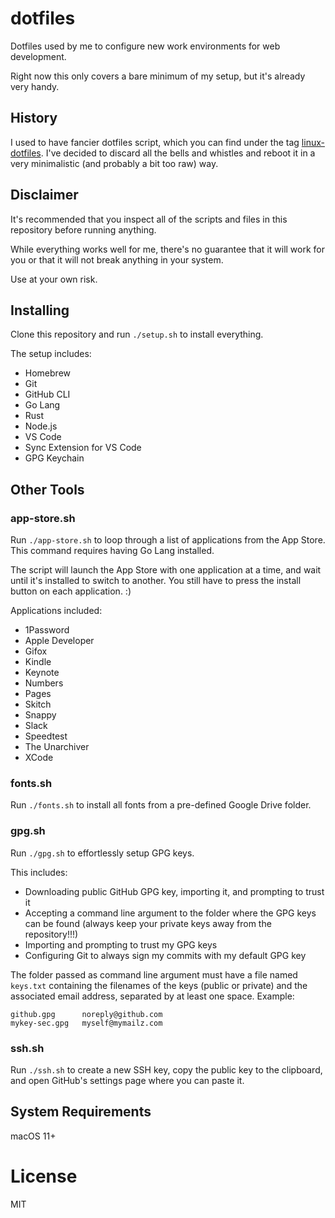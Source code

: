 # dotfiles

Dotfiles used by me to configure new work environments for web development.

Right now this only covers a bare minimum of my setup, but it's already very handy.

## History

I used to have fancier dotfiles script, which you can find under the tag [linux-dotfiles](https://github.com/fmoliveira/dotfiles/tree/linux-dotfiles). I've decided to discard all the bells and whistles and reboot it in a very minimalistic (and probably a bit too raw) way.

## Disclaimer

It's recommended that you inspect all of the scripts and files in this repository before running anything.

While everything works well for me, there's no guarantee that it will work for you or that it will not break anything in your system.

Use at your own risk.

## Installing

Clone this repository and run `./setup.sh` to install everything.

The setup includes:

- Homebrew
- Git
- GitHub CLI
- Go Lang
- Rust
- Node.js
- VS Code
- Sync Extension for VS Code
- GPG Keychain

## Other Tools

### app-store.sh

Run `./app-store.sh` to loop through a list of applications from the App Store. This command requires having Go Lang installed.

The script will launch the App Store with one application at a time, and wait until it's installed to switch to another. You still have to press the install button on each application. :)

Applications included:

- 1Password
- Apple Developer
- Gifox
- Kindle
- Keynote
- Numbers
- Pages
- Skitch
- Snappy
- Slack
- Speedtest
- The Unarchiver
- XCode

### fonts.sh

Run `./fonts.sh` to install all fonts from a pre-defined Google Drive folder.

### gpg.sh

Run `./gpg.sh` to effortlessly setup GPG keys.

This includes:

- Downloading public GitHub GPG key, importing it, and prompting to trust it
- Accepting a command line argument to the folder where the GPG keys can be found (always keep your private keys away from the repository!!!)
- Importing and prompting to trust my GPG keys
- Configuring Git to always sign my commits with my default GPG key

The folder passed as command line argument must have a file named `keys.txt` containing the filenames of the keys (public or private) and the associated email address, separated by at least one space. Example:

```
github.gpg      noreply@github.com
mykey-sec.gpg   myself@mymailz.com
```

### ssh.sh

Run `./ssh.sh` to create a new SSH key, copy the public key to the clipboard, and open GitHub's settings page where you can paste it.

## System Requirements

macOS 11+

# License

MIT
